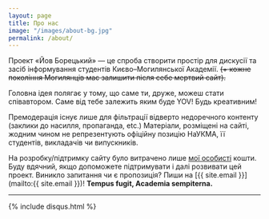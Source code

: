 ```yaml
---
layout: page
title: Про нас
image: "/images/about-bg.jpg"
permalink: /about/
---
```


Проект «Йов Борецький» — це спроба створити простір для дискусії та засіб інформування студентів Києво–Могилянської Академії.  <strike> (+ кожне покоління Могилянців має залишити після себе мертвий сайт). </strike>

Головна ідея полягає у тому, що саме ти, друже, можеш стати співавтором.  Саме від тебе залежить яким буде YOV!  Будь креативним!

Премодерація існує лише для фільтрації відверто недоречного контенту (заклики до насилля, пропаганда, etc.) Матеріали, розміщені на сайті, жодним чином не репрезентують офіційну позицію НаУКМА, її студентів, викладачів чи випускників.

На розробку/підтримку сайту було витрачено лише [мої особисті](https://www.facebook.com/bondarenkopavlo) кошти. Буду вдячний, якщо допоможете підтримувати і далі розвивати цей проект.  Виникло запитання чи є пропозиція?  Пиши на [{{ site.email }}](mailto:{{ site.email }})!  **Tempus fugit, Academia sempiterna.**

------

{% include disqus.html %}
